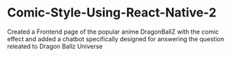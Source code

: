 # Comic-Style-Using-React-Native-2
Created a Frontend page of the popular anime DragonBallZ with the comic effect and added a chatbot specifically designed for answering the question releated to Dragon Ballz Universe
